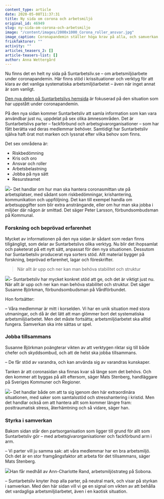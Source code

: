 ```yaml
---
content_type: article
date: 2020-05-08T11:37:31
title: Ny sida om corona och arbetsmiljö
original_id: 46949
slug: ny-sida-om-corona-och-arbetsmiljo
image: "/content/images/2000x1000_Corona_roller_ansvar.jpg"
image_caption: Coronapandemin ställer höga krav på alla, och samverkan är viktigare än någonsin. På den nya sidan hittar du – bland mycket annat – information om roller och ansvar i arbetsmiljöarbetet.
friskfaktorer: ""
activity: ""
articles_teasers_2: []
article-teasers-list: []
author: Anna Wettergård
---
```


Nu finns det en helt ny sida på Suntarbetsliv.se – om arbetsmiljöarbete under coronapandemin. Här finns stöd i krissituationer och verktyg för att klara av det vanliga systematiska arbetsmiljöarbetet – även när inget annat är som vanligt.

[Den nya delen på Suntarbetslivs hemsida](https://www.suntarbetsliv.se/verktyg/arbetsmiljoarbete-i-tider-av-corona/) är fokuserad på den situation som har uppstått under coronapandemin.

På den nya sidan kommer Suntarbetsliv att samla information som kan vara användbar just nu, uppdelat på sex olika ämnesområden. Det är Suntarbetslivs parter – fackförbund och arbetsgivarorganisationer – som har fått berätta vad deras medlemmar behöver. Samtidigt har Suntarbetsliv själva haft örat mot marken och lyssnat efter vilka behov som finns.

Det sex områdena är:

- Riskbedömning
- Kris och oro
- Ansvar och roller
- Arbetsbelastning
- Jobba på nya sätt
- Resursteamet

[![](https://www.suntarbetsliv.se/wp-content/uploads/2020/05/200x220-peter-larsson.jpg)](https://www.suntarbetsliv.se/wp-content/uploads/2020/05/200x220-peter-larsson.jpg)– Det handlar om hur man ska hantera coronasmittan ute på arbetsplatser, med sådant som riskbedömningar, krishantering, kommunikation och uppföljning. Det kan till exempel handla om arbetsuppgifter som blir extra ansträngande, eller om hur man ska jobba i miljöer där någon är smittad. Det säger Peter Larsson, förbundsombudsman på Kommunal.

### Forskning och beprövad erfarenhet

Mycket av informationen på den nya sidan är sådant som redan finns tillgängligt, som delar av Suntarbetslivs olika verktyg. Nu blir det ihopsamlat och paketerat på ett nytt sätt, anpassat för den nya situationen. Dessutom har Suntarbetsliv producerat nya sorters stöd. Allt material bygger på forskning, beprövad erfarenhet, lagar och föreskrifter.

> När allt är upp och ner kan man behöva stabilitet och struktur

[![](https://www.suntarbetsliv.se/wp-content/uploads/2020/05/200x220-susanne-bjorkman.jpg)](https://www.suntarbetsliv.se/wp-content/uploads/2020/05/200x220-susanne-bjorkman.jpg)– Suntarbetsliv har mycket konkret stöd att ge, och det är viktigt just nu. När allt är upp och ner kan man behöva stabilitet och struktur. Det säger Susanne Björkman, förbundsombudsman på Vårdförbundet.

Hon fortsätter:

– Våra medlemmar är mitt i korselden. Vi har en unik situation med stora utmaningar, och då är det lätt att man glömmer bort det systematiska arbetsmiljöarbetet. Men det måste fortsätta; arbetsmiljöarbetet ska alltid fungera. Samverkan ska inte sättas ur spel.

### Jobba tillsammans

Susanne Björkman poängterar vikten av att verktygen riktar sig till både chefer och skyddsombud, och att de helst ska jobba tillsammans.

– De får stöd av varandra, och kan använda sig av varandras kunskaper.

Tanken är att coronasidan ska finnas kvar så länge som det behövs. Och den kommer att byggas på allt eftersom, säger Mats Stenberg, handläggare på Sveriges Kommuner och Regioner.

[![](https://www.suntarbetsliv.se/wp-content/uploads/2020/05/200x220-Mats-Stenberg.jpg)](https://www.suntarbetsliv.se/wp-content/uploads/2020/05/200x220-Mats-Stenberg.jpg)– Det handlar både om att ta sig igenom den här extraordinära situationen, med saker som samtalsstöd och stresshantering i kristid. Men det handlar också om att hantera allt som kommer längre fram: posttraumatisk stress, återhämtning och så vidare, säger han.

### Styrka i samverkan

Bakom sidan står den partsorganisation som ligger till grund för allt som Suntarbetsliv gör – med arbetsgivarorganisationer och fackförbund arm i arm.

– Vi parter vill ju samma sak: att våra medlemmar har en bra arbetsmiljö. Och det är en stor framgångsfaktor att arbeta för det tillsammans, säger Mats Stenberg.

[![](https://www.suntarbetsliv.se/wp-content/uploads/2020/05/200x220-Ann-Charlotte-Rand.jpg)](https://www.suntarbetsliv.se/wp-content/uploads/2020/05/200x220-Ann-Charlotte-Rand.jpg)Han får medhåll av Ann-Charlotte Rand, arbetsmiljöstrateg på Sobona.

– Suntarbetsliv knyter ihop alla parter, på neutral mark, och visar på styrkan i samverkan. Med den här sidan vill vi ge en signal om vikten av att behålla det vardagliga arbetsmiljöarbetet, även i en kaotisk situation.
